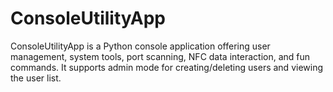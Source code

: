 # ConsoleUtilityApp
ConsoleUtilityApp is a Python console application offering user management, system tools, port scanning, NFC data interaction, and fun commands. It supports admin mode for creating/deleting users and viewing the user list.
